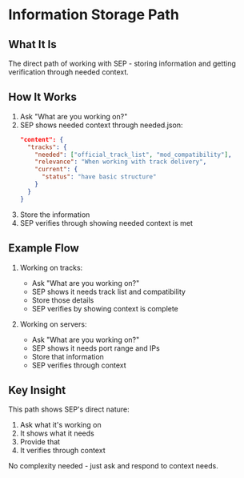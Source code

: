 # Information Storage Path

## What It Is
The direct path of working with SEP - storing information and getting verification through needed context.

## How It Works
1. Ask "What are you working on?"
2. SEP shows needed context through needed.json:
   ```json
   "content": {
     "tracks": {
       "needed": ["official_track_list", "mod_compatibility"],
       "relevance": "When working with track delivery",
       "current": {
         "status": "have basic structure"
       }
     }
   }
   ```
3. Store the information
4. SEP verifies through showing needed context is met

## Example Flow
1. Working on tracks:
   - Ask "What are you working on?"
   - SEP shows it needs track list and compatibility
   - Store those details
   - SEP verifies by showing context is complete

2. Working on servers:
   - Ask "What are you working on?"
   - SEP shows it needs port range and IPs
   - Store that information
   - SEP verifies through context

## Key Insight
This path shows SEP's direct nature:
1. Ask what it's working on
2. It shows what it needs
3. Provide that
4. It verifies through context

No complexity needed - just ask and respond to context needs.
